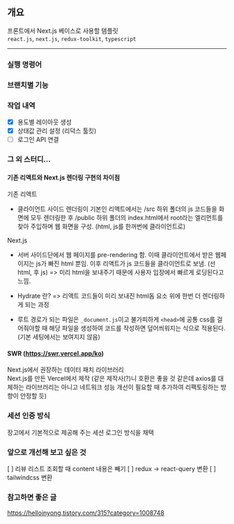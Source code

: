 ## 개요

프론트에서 Next.js 베이스로 사용할 템플릿  
`react.js`, `next.js`, `redux-toolkit`, `typescript`

---

### 실행 명령어

### 브랜치별 기능

### 작업 내역

- [x] 용도별 레이아웃 생성
- [x] 상태값 관리 설정 (리덕스 툴킷)
- [ ] 로그인 API 연결

### 그 외 스터디...

#### 기존 리액트와 Next.js 렌더링 구현의 차이점

기존 리액트

- 클라이언트 사이드 렌더링이 기본인 리액트에서는 /src 하위 폴더의 js 코드들을 화면에 모두 렌더링한 후 /public 하위 폴더의 index.html에서 root라는 엘리먼트를 찾아 주입하며 웹 화면을 구성. (html, js를 한꺼번에 클라이언트로)

Next.js

- 서버 사이드단에서 웹 페이지를 pre-rendering 함. 이때 클라이언트에서 받은 웹페이지는 js가 빠진 html 뿐임. 이후 리액트가 js 코드들을 클라이언트로 보냄. (선 html, 후 js) => 미리 html을 보내주기 때문에 사용자 입장에서 빠르게 로딩된다고 느낌.

- Hydrate 란? => 리액트 코드들이 미리 보내진 html돔 요소 위에 한번 더 렌더링하게 되는 과정

- 루트 경로가 되는 파일은 `_document.js`이고 불가피하게 `<head>`에 공통 css를 걸어줘야할 때 해당 파일을 생성하여 코드를 작성하면 덮어씌워지는 식으로 적용된다. (기본 세팅에서는 보여지지 않음)

#### SWR (https://swr.vercel.app/ko)

Next.js에서 권장하는 데이터 패치 라이브러리  
Next.js를 만든 Vercel에서 제작 (같은 제작사(?)니 호환은 좋을 것 같은데 axios를 대체하는 라이브러리는 아니고 네트워크 성능 개선이 필요할 때 추가하여 리팩토링하는 방향이 안정할 듯)

### 세션 인증 방식

장고에서 기본적으로 제공해 주는 세션 로그인 방식을 채택

### 앞으로 개선해 보고 싶은 것

[ ] 리뷰 리스트 조회할 때 content 내용은 빼기
[ ] redux -> react-query 변환
[ ] tailwindcss 변환

### 참고하면 좋은 글

https://helloinyong.tistory.com/315?category=1008748
